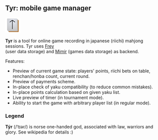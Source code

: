 ## Tyr: mobile game manager
![Tyr](app/tyrico.png?raw=true "Tyr")

**Tyr** is a tool for online game recording in japanese (riichi) mahjong sessions. Tyr uses [Frey](https://github.com/MahjongPantheon/pantheon/tree/master/Frey)\
(user data storage) and [Mimir](https://github.com/MahjongPantheon/pantheon/tree/master/Mimir) (games data storage) as backend.

Features:

- Preview of current game state: players' points, riichi bets on table, renchan/honba count, current round.
- Preview of payments scheme.
- In-place check of yaku compatibility (to reduce common mistakes).
- In-place points calculation based on given yaku list.
- Live preview of timer (in tournament mode).
- Ability to start the game with arbitrary player list (in regular mode).

### Legend

**Týr** (/ˈtɪər/) is norse one-handed god, associated with law, warriors and glory. See wikipedia for details :)
